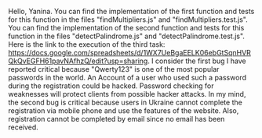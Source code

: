 Hello, Yanina.
You can find the implementation of the first function and tests for this function in the files "findMultipliers.js" and "findMultipliers.test.js".
You can find the implementation of the second function and tests for this function in the files "detectPalindrome.js" and "detectPalindrome.test.js".
Here is the link to the execution of the third task: https://docs.google.com/spreadsheets/d/1WX7UeBgaEELK06ebGtSqnHVRQkQvEGFH61pavNAfhzQ/edit?usp=sharing.
I consider the first bug I have reported critical because "Qwerty123" is one of the most popular passwords in the world. An Account of a user who used such a password during the registration could be hacked. Password checking for weaknesses will protect clients from possible hacker attacks.
In my mind, the second bug is critical because users in Ukraine cannot complete the registration via mobile phone and use the features of the website. Also, registration cannot be completed by email since no email has been received.
